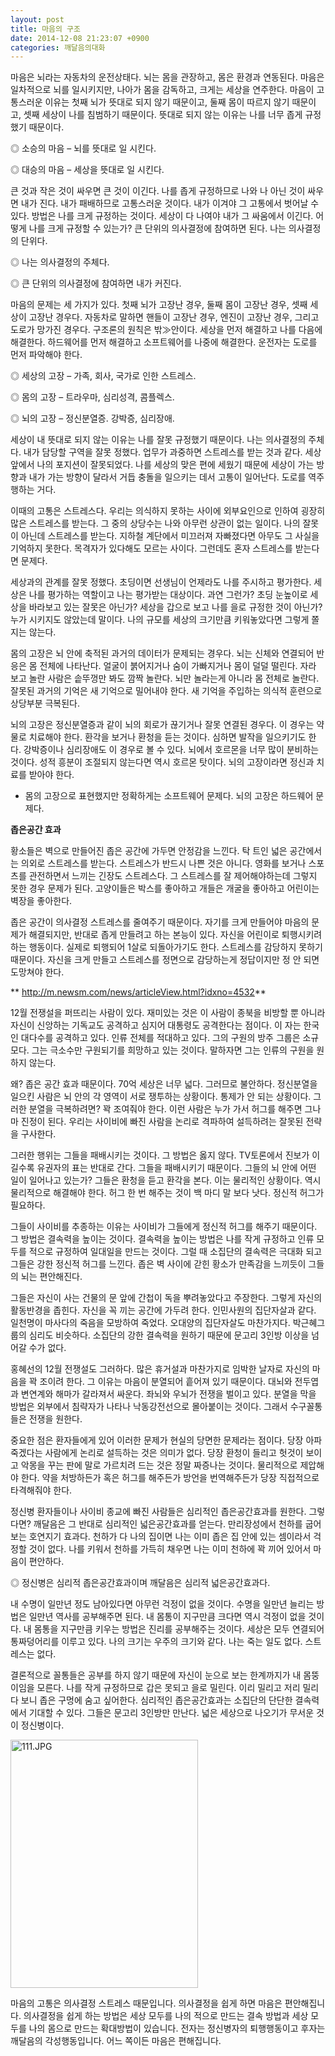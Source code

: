 ```yaml
---
layout: post
title: 마음의 구조
date: 2014-12-08 21:23:07 +0900
categories: 깨달음의대화
---
```

마음은 뇌라는 자동차의 운전상태다. 뇌는 몸을 관장하고, 몸은 환경과 연동된다. 마음은 일차적으로 뇌를 일시키지만, 나아가 몸을 감독하고, 크게는 세상을 연주한다. 마음이 고통스러운 이유는 첫째 뇌가 뜻대로 되지 않기 때문이고, 둘째 몸이 따르지 않기 때문이고, 셋째 세상이 나를 침범하기 때문이다. 뜻대로 되지 않는 이유는 나를 너무 좁게 규정했기 때문이다. 

  


◎ 소승의 마음 – 뇌를 뜻대로 일 시킨다.  
      
◎ 대승의 마음 – 세상을 뜻대로 일 시킨다. 

  


큰 것과 작은 것이 싸우면 큰 것이 이긴다. 나를 좁게 규정하므로 나와 나 아닌 것이 싸우면 내가 진다. 내가 패배하므로 고통스러운 것이다. 내가 이겨야 그 고통에서 벗어날 수 있다. 방법은 나를 크게 규정하는 것이다. 세상이 다 나여야 내가 그 싸움에서 이긴다. 어떻게 나를 크게 규정할 수 있는가? 큰 단위의 의사결정에 참여하면 된다. 나는 의사결정의 단위다. 

  


◎ 나는 의사결정의 주체다.  
      
◎ 큰 단위의 의사결정에 참여하면 내가 커진다. 

  


마음의 문제는 세 가지가 있다. 첫째 뇌가 고장난 경우, 둘째 몸이 고장난 경우, 셋째 세상이 고장난 경우다. 자동차로 말하면 핸들이 고장난 경우, 엔진이 고장난 경우, 그리고 도로가 망가진 경우다. 구조론의 원칙은 밖≫안이다. 세상을 먼저 해결하고 나를 다음에 해결한다. 하드웨어를 먼저 해결하고 소프트웨어를 나중에 해결한다. 운전자는 도로를 먼저 파악해야 한다. 

  


◎ 세상의 고장 – 가족, 회사, 국가로 인한 스트레스.  
      
◎ 몸의 고장 – 트라우마, 심리성격, 콤플렉스.  
      
◎ 뇌의 고장 – 정신분열증. 강박증, 심리장애. 

  


세상이 내 뜻대로 되지 않는 이유는 나를 잘못 규정했기 때문이다. 나는 의사결정의 주체다. 내가 담당할 구역을 잘못 정했다. 업무가 과중하면 스트레스를 받는 것과 같다. 세상 앞에서 나의 포지션이 잘못되었다. 나를 세상의 맞은 편에 세웠기 때문에 세상이 가는 방향과 내가 가는 방향이 달라서 거듭 충돌을 일으키는 데서 고통이 일어난다. 도로를 역주행하는 거다. 

  


이때의 고통은 스트레스다. 우리는 의식하지 못하는 사이에 외부요인으로 인하여 굉장히 많은 스트레스를 받는다. 그 중의 상당수는 나와 아무런 상관이 없는 일이다. 나의 잘못이 아닌데 스트레스를 받는다. 지하철 계단에서 미끄러져 자빠졌다면 아무도 그 사실을 기억하지 못한다. 목격자가 있다해도 모르는 사이다. 그런데도 혼자 스트레스를 받는다면 문제다. 

  


세상과의 관계를 잘못 정했다. 초딩이면 선생님이 언제라도 나를 주시하고 평가한다. 세상은 나를 평가하는 역할이고 나는 평가받는 대상이다. 과연 그런가? 초딩 눈높이로 세상을 바라보고 있는 잘못은 아닌가? 세상을 갑으로 보고 나를 을로 규정한 것이 아닌가? 누가 시키지도 않았는데 말이다. 나의 규모를 세상의 크기만큼 키워놓았다면 그렇게 쫄지는 않는다. 

  


몸의 고장은 뇌 안에 축적된 과거의 데이터가 문제되는 경우다. 뇌는 신체와 연결되어 반응은 몸 전체에 나타난다. 얼굴이 붉어지거나 숨이 가빠지거나 몸이 덜덜 떨린다. 자라 보고 놀란 사람은 솥뚜껑만 봐도 깜짝 놀란다. 뇌만 놀라는게 아니라 몸 전체로 놀란다. 잘못된 과거의 기억은 새 기억으로 밀어내야 한다. 새 기억을 주입하는 의식적 훈련으로 상당부분 극복된다. 

  


뇌의 고장은 정신분열증과 같이 뇌의 회로가 끊기거나 잘못 연결된 경우다. 이 경우는 약물로 치료해야 한다. 환각을 보거나 환청을 듣는 것이다. 심하면 발작을 일으키기도 한다. 강박증이나 심리장애도 이 경우로 볼 수 있다. 뇌에서 호르몬을 너무 많이 분비하는 것이다. 성적 흥분이 조절되지 않는다면 역시 호르몬 탓이다. 뇌의 고장이라면 정신과 치료를 받아야 한다. 

  


* 몸의 고장으로 표현했지만 정확하게는 소프트웨어 문제다. 뇌의 고장은 하드웨어 문제다. 

  


**좁은공간 효과** 

  


황소들은 벽으로 만들어진 좁은 공간에 가두면 안정감을 느낀다. 탁 트인 넓은 공간에서는 의외로 스트레스를 받는다. 스트레스가 반드시 나쁜 것은 아니다. 영화를 보거나 스포츠를 관전하면서 느끼는 긴장도 스트레스다. 그 스트레스를 잘 제어해야하는데 그렇지 못한 경우 문제가 된다. 고양이들은 박스를 좋아하고 개들은 개굴을 좋아하고 어린이는 벽장을 좋아한다. 

  


좁은 공간이 의사결정 스트레스를 줄여주기 때문이다. 자기를 크게 만들어야 마음의 문제가 해결되지만, 반대로 좁게 만들려고 하는 본능이 있다. 자신을 어린이로 퇴행시키려 하는 행동이다. 실제로 퇴행되어 1살로 되돌아가기도 한다. 스트레스를 감당하지 못하기 때문이다. 자신을 크게 만들고 스트레스를 정면으로 감당하는게 정답이지만 정 안 되면 도망쳐야 한다. 

  


 
** http://m.newsm.com/news/articleView.html?idxno=4532** 

  


12월 전쟁설을 퍼뜨리는 사람이 있다. 재미있는 것은 이 사람이 종북을 비방할 뿐 아니라 자신이 신앙하는 기독교도 공격하고 심지어 대통령도 공격한다는 점이다. 이 자는 한국인 대다수를 공격하고 있다. 인류 전체를 적대하고 있다. 그의 구원의 방주 그룹은 소규모다. 그는 극소수만 구원되기를 희망하고 있는 것이다. 말하자면 그는 인류의 구원을 원하지 않는다. 

  


왜? 좁은 공간 효과 때문이다. 70억 세상은 너무 넓다. 그러므로 불안하다. 정신분열을 일으킨 사람은 뇌 안의 각 영역이 서로 쟁투하는 상황이다. 통제가 안 되는 상황이다. 그러한 분열을 극복하려면? 꽉 조여줘야 한다. 이런 사람은 누가 가서 허그를 해주면 그나마 진정이 된다. 우리는 사이비에 빠진 사람을 논리로 격파하여 설득하려는 잘못된 전략을 구사한다. 

  


그러한 행위는 그들을 패배시키는 것이다. 그 방법은 옳지 않다. TV토론에서 진보가 이길수록 유권자의 표는 반대로 간다. 그들을 패배시키기 때문이다. 그들의 뇌 안에 어떤 일이 일어나고 있는가? 그들은 환청을 듣고 환각을 본다. 이는 물리적인 상황이다. 역시 물리적으로 해결해야 한다. 허그 한 번 해주는 것이 백 마디 말 보다 낫다. 정신적 허그가 필요하다. 

  


그들이 사이비를 추종하는 이유는 사이비가 그들에게 정신적 허그를 해주기 때문이다. 그 방법은 결속력을 높이는 것이다. 결속력을 높이는 방법은 나를 작게 규정하고 인류 모두를 적으로 규정하여 일대일을 만드는 것이다. 그럴 때 소집단의 결속력은 극대화 되고 그들은 강한 정신적 허그를 느낀다. 좁은 벽 사이에 갇힌 황소가 만족감을 느끼듯이 그들의 뇌는 편안해진다. 

  


그들은 자신이 사는 건물의 문 앞에 간첩이 독을 뿌려놓았다고 주장한다. 그렇게 자신의 활동반경을 좁힌다. 자신을 꼭 끼는 공간에 가두려 한다. 인민사원의 집단자살과 같다. 일천명이 마사다의 죽음을 모방하여 죽었다. 오대양의 집단자살도 마찬가지다. 박근혜그룹의 심리도 비슷하다. 소집단의 강한 결속력을 원하기 때문에 문고리 3인방 이상을 넘어갈 수가 없다. 

  


홍혜선의 12월 전쟁설도 그러하다. 많은 휴거설과 마찬가지로 임박한 날자로 자신의 마음을 꽉 조이려 한다. 그 이유는 마음이 분열되어 흩어져 있기 때문이다. 대뇌와 전두엽과 변연계와 해마가 갈라져서 싸운다. 좌뇌와 우뇌가 전쟁을 벌이고 있다. 분열을 막을 방법은 외부에서 침략자가 나타나 낙동강전선으로 몰아붙이는 것이다. 그래서 수구꼴통들은 전쟁을 원한다. 

  


중요한 점은 환자들에게 있어 이러한 문제가 현실의 당면한 문제라는 점이다. 당장 아파 죽겠다는 사람에게 논리로 설득하는 것은 의미가 없다. 당장 환청이 들리고 헛것이 보이고 악몽을 꾸는 판에 말로 가르치려 드는 것은 정말 짜증나는 것이다. 물리적으로 제압해야 한다. 약을 처방하든가 혹은 허그를 해주든가 방언을 번역해주든가 당장 직접적으로 타격해줘야 한다. 

  


정신병 환자들이나 사이비 종교에 빠진 사람들은 심리적인 좁은공간효과를 원한다. 그렇다면? 깨달음은 그 반대로 심리적인 넓은공간효과를 얻는다. 만리장성에서 천하를 굽어보는 호연지기 효과다. 천하가 다 나의 집이면 나는 이미 좁은 집 안에 있는 셈이라서 걱정할 것이 없다. 나를 키워서 천하를 가득히 채우면 나는 이미 천하에 꽉 끼어 있어서 마음이 편안하다. 

  


◎ 정신병은 심리적 좁은공간효과이며 깨달음은 심리적 넓은공간효과다. 

  


내 수명이 일만년 정도 남아있다면 아무런 걱정이 없을 것이다. 수명을 일만년 늘리는 방법은 일만년 역사를 공부해주면 된다. 내 몸통이 지구만큼 크다면 역시 걱정이 없을 것이다. 내 몸통을 지구만큼 키우는 방법은 진리를 공부해주는 것이다. 세상은 모두 연결되어 통짜덩어리를 이루고 있다. 나의 크기는 우주의 크기와 같다. 나는 죽는 일도 없다. 스트레스는 없다. 

  


결론적으로 꼴통들은 공부를 하지 않기 때문에 자신이 눈으로 보는 한계까지가 내 몸뚱이임을 모른다. 나를 작게 규정하므로 갑은 못되고 을로 밀린다. 이리 밀리고 저리 밀리다 보니 좁은 구멍에 숨고 싶어한다. 심리적인 좁은공간효과는 소집단의 단단한 결속력에서 기대할 수 있다. 그들은 문고리 3인방만 만난다. 넓은 세상으로 나오기가 무서운 것이 정신병이다. 

  



<img src="assets/attach/images/198/636/544/111.JPG" alt="111.JPG" width="300" height="397" />   


  


마음의 고통은 의사결정 스트레스 때문입니다. 의사결정을 쉽게 하면 마음은 편안해집니다. 의사결정을 쉽게 하는 방법은 세상 모두를 나의 적으로 만드는 결속 방법과 세상 모두를 나의 몸으로 만드는 확대방법이 있습니다. 전자는 정신병자의 퇴행행동이고 후자는 깨달음의 각성행동입니다. 어느 쪽이든 마음은 편해집니다.
